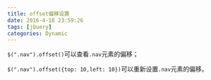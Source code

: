 ```yaml
---
title: offset偏移设置
date: 2016-4-18 23:59:26
tags: [jQuery]
categories: Dynamic
---
```


`$(".nav").offset()`可以查看`.nav`元素的偏移；

`$(".nav").offset({top: 10,left: 10})`可以重新设置`.nav`元素的偏移。